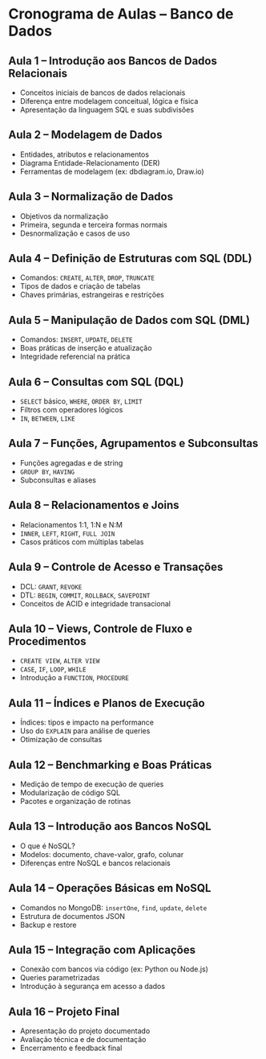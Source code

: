 # Cronograma de Aulas – Banco de Dados

## **Aula 1 – Introdução aos Bancos de Dados Relacionais**

* Conceitos iniciais de bancos de dados relacionais
* Diferença entre modelagem conceitual, lógica e física
* Apresentação da linguagem SQL e suas subdivisões

## **Aula 2 – Modelagem de Dados**

* Entidades, atributos e relacionamentos
* Diagrama Entidade-Relacionamento (DER)
* Ferramentas de modelagem (ex: dbdiagram.io, Draw\.io)

## **Aula 3 – Normalização de Dados**

* Objetivos da normalização
* Primeira, segunda e terceira formas normais
* Desnormalização e casos de uso

## **Aula 4 – Definição de Estruturas com SQL (DDL)**

* Comandos: `CREATE`, `ALTER`, `DROP`, `TRUNCATE`
* Tipos de dados e criação de tabelas
* Chaves primárias, estrangeiras e restrições

## **Aula 5 – Manipulação de Dados com SQL (DML)**

* Comandos: `INSERT`, `UPDATE`, `DELETE`
* Boas práticas de inserção e atualização
* Integridade referencial na prática

## **Aula 6 – Consultas com SQL (DQL)**

* `SELECT` básico, `WHERE`, `ORDER BY`, `LIMIT`
* Filtros com operadores lógicos
* `IN`, `BETWEEN`, `LIKE`

## **Aula 7 – Funções, Agrupamentos e Subconsultas**

* Funções agregadas e de string
* `GROUP BY`, `HAVING`
* Subconsultas e aliases

## **Aula 8 – Relacionamentos e Joins**

* Relacionamentos 1:1, 1\:N e N\:M
* `INNER`, `LEFT`, `RIGHT`, `FULL JOIN`
* Casos práticos com múltiplas tabelas

## **Aula 9 – Controle de Acesso e Transações**

* DCL: `GRANT`, `REVOKE`
* DTL: `BEGIN`, `COMMIT`, `ROLLBACK`, `SAVEPOINT`
* Conceitos de ACID e integridade transacional

## **Aula 10 – Views, Controle de Fluxo e Procedimentos**

* `CREATE VIEW`, `ALTER VIEW`
* `CASE`, `IF`, `LOOP`, `WHILE`
* Introdução a `FUNCTION`, `PROCEDURE`

## **Aula 11 – Índices e Planos de Execução**

* Índices: tipos e impacto na performance
* Uso do `EXPLAIN` para análise de queries
* Otimização de consultas

## **Aula 12 – Benchmarking e Boas Práticas**

* Medição de tempo de execução de queries
* Modularização de código SQL
* Pacotes e organização de rotinas

## **Aula 13 – Introdução aos Bancos NoSQL**

* O que é NoSQL?
* Modelos: documento, chave-valor, grafo, colunar
* Diferenças entre NoSQL e bancos relacionais

## **Aula 14 – Operações Básicas em NoSQL**

* Comandos no MongoDB: `insertOne`, `find`, `update`, `delete`
* Estrutura de documentos JSON
* Backup e restore

## **Aula 15 – Integração com Aplicações**

* Conexão com bancos via código (ex: Python ou Node.js)
* Queries parametrizadas
* Introdução à segurança em acesso a dados

## **Aula 16 – Projeto Final**

* Apresentação do projeto documentado
* Avaliação técnica e de documentação
* Encerramento e feedback final
